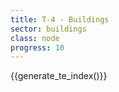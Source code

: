 ```yaml
---
title: T-4 - Buildings
sector: buildings
class: node
progress: 10
---
```




{{generate_te_index()}}

